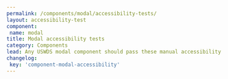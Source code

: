 ```yaml
---
permalink: /components/modal/accessibility-tests/
layout: accessibility-test
component:
 name: modal
title: Modal accessibility tests
category: Components
lead: Any USWDS modal component should pass these manual accessibility tests.
changelog:
 key: 'component-modal-accessibility'
---
```

